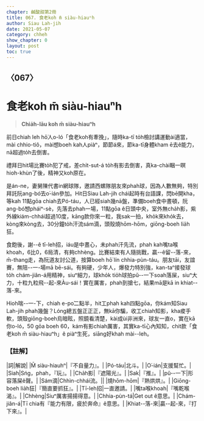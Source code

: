 ```yaml
---
chapter: 鹹酸甜第2冊
title: 067. 食老koh m̄ siàu-hiauⁿh
author: Siau Lah-jih
date: 2021-05-07
category: chheh
show_chapter: 0
layout: post
toc: true
---
```


## 〈067〉
# 食老koh m̄ siàu-hiauⁿh
> **Chia̍h-lāu koh m̄ siàu-hiauⁿh**

前日chiah leh hō͘人o-ló「食老koh有牽挽」，隨時ka-tī to̍h檢討講運動ài適當，mài chhio-tiô，mài想boeh kah人piàⁿ，節節á來，節ka-tī身體kham ē去ê能力，nā超過to̍h去倒害。

禮拜日hit場比賽to̍h犯了戒，差chi̍t-sut-á to̍h有影去倒害，真ka-chài睏一暝hioh-khùn了後，精神又koh原在。

是án-ne，妻舅陳代書in網球隊，邀請西螺隊朋友來phah球，因為人數無夠，特別拜託阮ang-bó͘去o͘-ián參加。Hit日Siau Lah-jih chái起時有台語課，閃bē開kha，等kah 11點gōa chiah去Pó-táu，人已經siah幾nā盤，準備boeh食中晝頓，阮ang-bó͘想pháiⁿ-sè，先落去phah一場，11點gōa ê日頭中央，室外無cha̍h影，紫外線kiám-chhái超過10度，kāng款你來一粒，我sak一拍，kho̍k來kho̍k去，kòng來kòng去，30分鐘to̍h汗流sám滴，頭殼燒hōm-hōm，giōng-boeh lia̍h狂。

食飽後，謝--ê tī-leh招，iáu是中晝心，未phah汗先流，phah kah嘴ta喉khoah，6比0，6局清，有夠chhèng。比賽結束有人隨挑戰，贏--ê留--落-來，m̄-thang走，為阮道友討公道，按算boeh hō͘ lín chhia-pùn-táu。朋友tāi，友誼賽，無陪--一-場mā bē-sái。有夠硬，少年人，爆發力特別強，kan-taⁿ接發球to̍h chám-jiân-á用精神，siuⁿ細力，球kho̍k tio̍h球拍pŭ--一下soah落屎，siuⁿ大力，十粒九粒飛--起-來Àu-sái！實在厲害，phah到搶七，結果mā是kā in khiat--落-來。

Hioh喘--一-下，chiah e-po͘二點半，hit工phah kah四點gōa，你kám知Siau Lah-jih phah幾盤？Lóng總五盤正正正，無kā你騙，收工chiah知影，kha痠手軟，頭殼giōng-boeh烏暗眩，照鏡看清楚，kài成ùi非洲來，球友一直o，實在kā你o-ló，50 gōa boeh 60，kám有影chiah厲害，其實ka-tī心內知知，chit款「食老koh m̄ siàu-hiauⁿh」ê piàⁿ生死，siāng好khah mài--leh。

### 【註解】

|詞|解說|
|M̄ siàu-hiauhⁿ|『不自量力』。|
|Pó-táu|北斗。|
|O͘-ián|支援幫忙。|
|Siah|Sńg，phah，『玩』。|
|Cha̍h影|『遮陽光』。|
|Sak|『推』。|
|pŭ--一下|形容落屎ê聲。|
|Sám滴|Chhìn-chhái流。||
|燒hōm-hōm|『熱烘烘』。|
|Giōng-boeh lia̍h狂|『簡直要抓狂』。|
|Tī-leh招|一直邀請。|
|嘴ta喉khoah|『嘴乾喉渴』。|
|Chhèng|Siuⁿ厲害揚揚得意。|
|Chhia-pùn-tá|Get out ê意思。|
|Chám-jiân-á|Tī chia有『能力有限，疲於奔命』ê意思。|
|Khiat--落-來|贏--起-來，『打下來』。|
